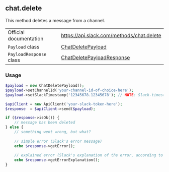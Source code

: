 ## chat.delete

This method deletes a message from a channel.

| | |
|-------------------------|-------------------------------------------------------------------------------------------------------------------------------------------|
| Official documentation  | https://api.slack.com/methods/chat.delete                                                                                                 |
| `Payload` class         | [ChatDeletePayload](https://github.com/displayce/slack/blob/master/src/CL/Slack/Payload/ChatDeletePayload.php)                           |
| `PayloadResponse` class | [ChatDeletePayloadResponse](https://github.com/displayce/slack/blob/master/src/CL/Slack/Payload/ChatDeletePayloadResponse.php)           |


### Usage

```php
$payload = new ChatDeletePayload();
$payload->setChannelId('your-channel-id-of-choice-here');
$payload->setSlackTimestamp('12345678.12345678'); // NOTE: Slack-timestamp of the message (non-UNIX!)

$apiClient = new ApiClient('your-slack-token-here');
$response  = $apiClient->send($payload);

if ($response->isOk()) {
    // message has been deleted
} else {
    // something went wrong, but what?
    
    // simple error (Slack's error message)
    echo $response->getError();
    
    // explained error (Slack's explanation of the error, according to the documentation)
    echo $response->getErrorExplanation();
}
```
